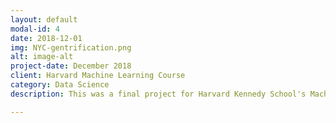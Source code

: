 ```yaml
---
layout: default
modal-id: 4
date: 2018-12-01
img: NYC-gentrification.png
alt: image-alt
project-date: December 2018
client: Harvard Machine Learning Course
category: Data Science
description: This was a final project for Harvard Kennedy School's Machine Learning course. The project used NYU's gentrification criteria from 2015 to forecast future gentrification in New York City in 2025. Full analysis, along with final report & analysis are available <a href="https://github.com/ericenglin/Machine-Learning-and-Statistics-Assignments/tree/master/NYC%20Gentrification%20Prediction">at this location</a>.

---
```

